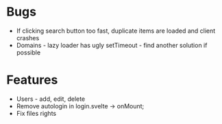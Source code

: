 # Bugs

- If clicking search button too fast, duplicate items are loaded and client crashes
- Domains - lazy loader has ugly setTimeout - find another solution if possible

# Features

- Users - add, edit, delete
- Remove autologin in login.svelte -> onMount;
- Fix files rights
